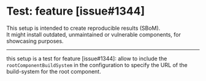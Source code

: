 # Test: feature [issue#1344]

This setup is intended to create reproducible results (SBoM).  
It might install outdated, unmaintained or vulnerable components, for showcasing purposes.

----

this setup is a test for feature [issue#1344]:
allow to include the `rootComponentBuildSystem` in the configuration to specify the URL of the build-system for the root component.

